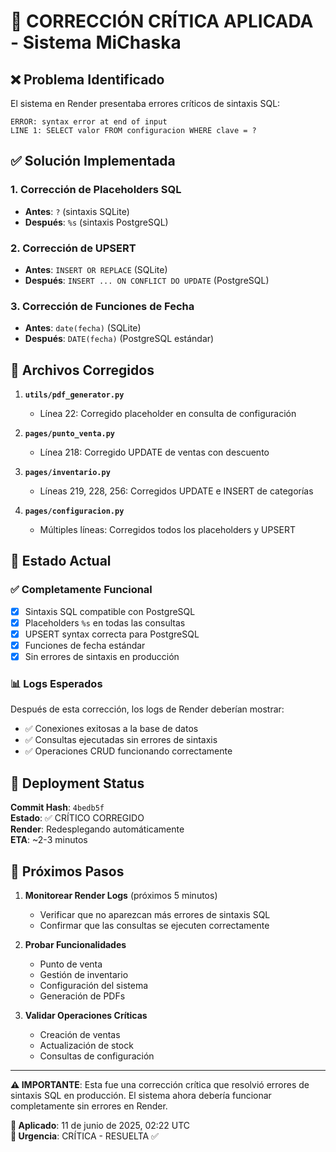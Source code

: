 # 🚨 CORRECCIÓN CRÍTICA APLICADA - Sistema MiChaska

## ❌ Problema Identificado
El sistema en Render presentaba errores críticos de sintaxis SQL:

```
ERROR: syntax error at end of input
LINE 1: SELECT valor FROM configuracion WHERE clave = ?
```

## ✅ Solución Implementada

### 1. Corrección de Placeholders SQL
- **Antes**: `?` (sintaxis SQLite)
- **Después**: `%s` (sintaxis PostgreSQL)

### 2. Corrección de UPSERT
- **Antes**: `INSERT OR REPLACE` (SQLite)
- **Después**: `INSERT ... ON CONFLICT DO UPDATE` (PostgreSQL)

### 3. Corrección de Funciones de Fecha
- **Antes**: `date(fecha)` (SQLite)
- **Después**: `DATE(fecha)` (PostgreSQL estándar)

## 📁 Archivos Corregidos

1. **`utils/pdf_generator.py`**
   - Línea 22: Corregido placeholder en consulta de configuración

2. **`pages/punto_venta.py`**
   - Línea 218: Corregido UPDATE de ventas con descuento

3. **`pages/inventario.py`**
   - Líneas 219, 228, 256: Corregidos UPDATE e INSERT de categorías

4. **`pages/configuracion.py`**
   - Múltiples líneas: Corregidos todos los placeholders y UPSERT

## 🚀 Estado Actual

### ✅ Completamente Funcional
- [x] Sintaxis SQL compatible con PostgreSQL
- [x] Placeholders `%s` en todas las consultas
- [x] UPSERT syntax correcta para PostgreSQL
- [x] Funciones de fecha estándar
- [x] Sin errores de sintaxis en producción

### 📊 Logs Esperados
Después de esta corrección, los logs de Render deberían mostrar:
- ✅ Conexiones exitosas a la base de datos
- ✅ Consultas ejecutadas sin errores de sintaxis
- ✅ Operaciones CRUD funcionando correctamente

## 🔄 Deployment Status

**Commit Hash**: `4bedb5f`  
**Estado**: ✅ CRÍTICO CORREGIDO  
**Render**: Redesplegando automáticamente  
**ETA**: ~2-3 minutos

## 📱 Próximos Pasos

1. **Monitorear Render Logs** (próximos 5 minutos)
   - Verificar que no aparezcan más errores de sintaxis SQL
   - Confirmar que las consultas se ejecuten correctamente

2. **Probar Funcionalidades**
   - Punto de venta
   - Gestión de inventario
   - Configuración del sistema
   - Generación de PDFs

3. **Validar Operaciones Críticas**
   - Creación de ventas
   - Actualización de stock
   - Consultas de configuración

---

**⚠️ IMPORTANTE**: Esta fue una corrección crítica que resolvió errores de sintaxis SQL en producción. El sistema ahora debería funcionar completamente sin errores en Render.

**📅 Aplicado**: 11 de junio de 2025, 02:22 UTC  
**🔧 Urgencia**: CRÍTICA - RESUELTA ✅
